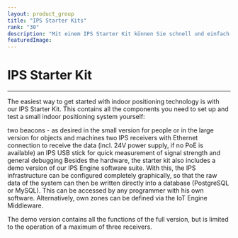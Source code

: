 ```yaml
---
layout: product_group
title: "IPS Starter Kits"
rank: "30"
description: "Mit einem IPS Starter Kit können Sie schnell und einfach ein Testsystem aufbauen und unsere Lokalisierungstechnologie selbst ausprobieren."
featuredImage:
---
```

# IPS Starter Kit
***

The easiest way to get started with indoor positioning technology is with our IPS Starter Kit. This contains all the components you need to set up and test a small indoor positioning system yourself:

two beacons - as desired in the small version for people or in the large version for objects and machines
two IPS receivers with Ethernet connection to receive the data (incl. 24V power supply, if no PoE is available) an IPS USB stick for quick measurement of signal strength and general debugging
Besides the hardware, the starter kit also includes a demo version of our IPS Engine software suite. With this, the IPS infrastructure can be configured completely graphically, so that the raw data of the system can then be written directly into a database (PostgreSQL or MySQL). This can be accessed by any programmer with his own software. Alternatively, own zones can be defined via the IoT Engine Middleware.

The demo version contains all the functions of the full version, but is limited to the operation of a maximum of three receivers.
